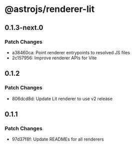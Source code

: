 # @astrojs/renderer-lit

## 0.1.3-next.0

### Patch Changes

- a38460ca: Point renderer entrypoints to resolved JS files
- 2c157956: Improve renderer APIs for Vite

## 0.1.2

### Patch Changes

- 806dcd8d: Update Lit renderer to use v2 release

## 0.1.1

### Patch Changes

- 97d37f8f: Update READMEs for all renderers
